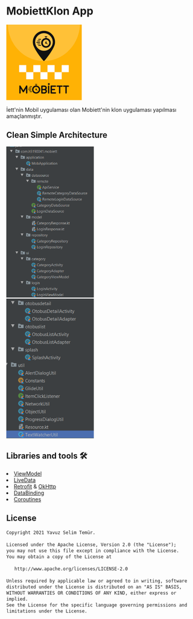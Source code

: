 # MobiettKlon App

<p align="left">
  <img src="https://raw.githubusercontent.com/Yavuztmrrr/MobiettKlon/main/images/logo.png" height="200" />
</p>

 İett'nin Mobil uygulaması olan Mobiett'nin klon uygulaması yapılması amaçlanmıştır.


## Clean Simple Architecture
<p align="left">
  <img src="https://raw.githubusercontent.com/Yavuztmrrr/MobiettKlon/main/images/mvvm1png.png" height="400" />
  </br>
  <img src="https://github.com/Yavuztmrrr/MobiettKlon/blob/main/images/mvvmDevam.png" height="370" />
</p>



## Libraries and tools 🛠
<li><a href="https://developer.android.com/topic/libraries/architecture/viewmodel">ViewModel</a></li>
<li><a href="https://developer.android.com/topic/libraries/architecture/livedata">LiveData</a></li>
<li><a href="https://square.github.io/retrofit/">Retrofit</a> & <a href="https://github.com/square/okhttp">OkHttp</a></li>
<li><a href="https://developer.android.com/topic/libraries/data-binding">DataBinding</a></li>
<li><a href="https://developer.android.com/topic/libraries/architecture/coroutines">Coroutines</a></li>

License
--------


    Copyright 2021 Yavuz Selim Temür.

    Licensed under the Apache License, Version 2.0 (the "License");
    you may not use this file except in compliance with the License.
    You may obtain a copy of the License at

       http://www.apache.org/licenses/LICENSE-2.0

    Unless required by applicable law or agreed to in writing, software
    distributed under the License is distributed on an "AS IS" BASIS,
    WITHOUT WARRANTIES OR CONDITIONS OF ANY KIND, either express or implied.
    See the License for the specific language governing permissions and
    limitations under the License.
